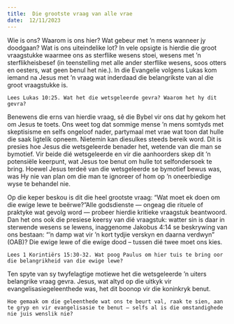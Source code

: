 ```yaml
---
title:  Die grootste vraag van alle vrae
date:  12/11/2023
---
```


Wie is ons? Waarom is ons hier? Wat gebeur met ’n mens wanneer jy doodgaan? Wat is ons uiteindelike lot? In vele opsigte is hierdie die groot vraagstukke waarmee ons as sterflike wesens stoei, wesens met ’n sterflikheisbesef (in teenstelling met alle ander sterflike wesens, soos otters en oesters, wat geen benul het nie.). In die Evangelie volgens Lukas kom iemand na Jesus met ’n vraag wat inderdaad die belangrikste van al die groot vraagstukke is.

`Lees Lukas 10:25. Wat het die wetsgeleerde gevra? Waarom het hy dit gevra?`

Benewens die erns van hierdie vraag, sê die Bybel vir ons dat hy gekom het om Jesus te toets. Ons weet tog dat sommige mense ’n mens somtyds met skeptisisme en selfs ongeloof nader, partymaal met vrae wat toon dat hulle die saak ligtelik opneem. Nietemin kan diesulkes steeds bereik word. Dit is presies hoe Jesus die wetsgeleerde benader het, wetende van die man se bymotief. Vir beide dié wetsgeleerde en vir die aanhoorders skep dit ’n potensiële keerpunt, wat Jesus toe benut om hulle tot selfondersoek te bring. Hoewel Jesus terdeë van die wetsgeleerde se bymotief bewus was, was Hy nie van plan om die man te ignoreer of hom op ’n oneerbiedige wyse te behandel nie.

Op die keper beskou is dit die heel grootste vraag: “Wat moet ek doen om die ewige lewe te beërwe?”Alle godsdienste — ongeag die rituele of praktyke wat gevolg word — probeer hierdie kritieke vraagstuk beantwoord. Dan het ons ook die presiese keersy van dié vraagstuk: watter sin is daar in sterwende wesens se lewens, inaggenome Jakobus 4:14 se beskrywing van ons bestaan: “’n damp wat vir ’n kort tydjie verskyn en daarna verdwyn” (OAB)? Die ewige lewe of die ewige dood – tussen dié twee moet ons kies.

`Lees 1 Korintiërs 15:30-32. Wat poog Paulus om hier tuis te bring oor die belangrikheid van die ewige lewe?`

Ten spyte van sy twyfelagtige motiewe het die wetsgeleerde ’n uiters belangrike vraag gevra. Jesus, wat altyd op die uitkyk vir evangelisasiegeleenthede was, het dit boonop vir die koninkryk benut.

`Hoe gemaak om die geleenthede wat ons te beurt val, raak te sien, aan te gryp en vir evangelisasie te benut – selfs al is die omstandighede nie juis wenslik nie?`